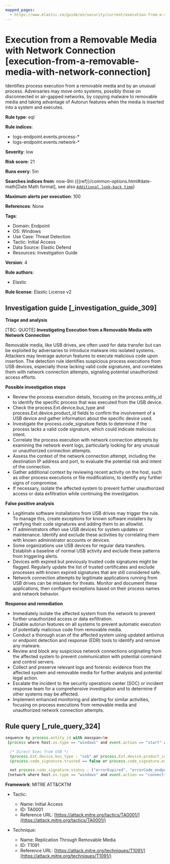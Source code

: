 ```yaml
---
mapped_pages:
  - https://www.elastic.co/guide/en/security/current/execution-from-a-removable-media-with-network-connection.html
---
```


# Execution from a Removable Media with Network Connection [execution-from-a-removable-media-with-network-connection]

Identifies process execution from a removable media and by an unusual process. Adversaries may move onto systems, possibly those on disconnected or air-gapped networks, by copying malware to removable media and taking advantage of Autorun features when the media is inserted into a system and executes.

**Rule type**: eql

**Rule indices**:

* logs-endpoint.events.process-*
* logs-endpoint.events.network-*

**Severity**: low

**Risk score**: 21

**Runs every**: 5m

**Searches indices from**: now-9m ({{ref}}/common-options.html#date-math[Date Math format], see also [`Additional look-back time`](docs-content://solutions/security/detect-and-alert/create-detection-rule.md#rule-schedule))

**Maximum alerts per execution**: 100

**References**: None

**Tags**:

* Domain: Endpoint
* OS: Windows
* Use Case: Threat Detection
* Tactic: Initial Access
* Data Source: Elastic Defend
* Resources: Investigation Guide

**Version**: 4

**Rule authors**:

* Elastic

**Rule license**: Elastic License v2

## Investigation guide [_investigation_guide_309]

**Triage and analysis**

[TBC: QUOTE]
**Investigating Execution from a Removable Media with Network Connection**

Removable media, like USB drives, are often used for data transfer but can be exploited by adversaries to introduce malware into isolated systems. Attackers may leverage autorun features to execute malicious code upon insertion. The detection rule identifies suspicious process executions from USB devices, especially those lacking valid code signatures, and correlates them with network connection attempts, signaling potential unauthorized access efforts.

**Possible investigation steps**

* Review the process execution details, focusing on the process.entity_id to identify the specific process that was executed from the USB device.
* Check the process.Ext.device.bus_type and process.Ext.device.product_id fields to confirm the involvement of a USB device and gather information about the specific device used.
* Investigate the process.code_signature fields to determine if the process lacks a valid code signature, which could indicate malicious intent.
* Correlate the process execution with network connection attempts by examining the network event logs, particularly looking for any unusual or unauthorized connection attempts.
* Assess the context of the network connection attempt, including the destination IP address and port, to evaluate the potential risk and intent of the connection.
* Gather additional context by reviewing recent activity on the host, such as other process executions or file modifications, to identify any further signs of compromise.
* If necessary, isolate the affected system to prevent further unauthorized access or data exfiltration while continuing the investigation.

**False positive analysis**

* Legitimate software installations from USB drives may trigger the rule. To manage this, create exceptions for known software installers by verifying their code signatures and adding them to an allowlist.
* IT administrators often use USB devices for system updates or maintenance. Identify and exclude these activities by correlating them with known administrator accounts or devices.
* Some organizations use USB devices for regular data transfers. Establish a baseline of normal USB activity and exclude these patterns from triggering alerts.
* Devices with expired but previously trusted code signatures might be flagged. Regularly update the list of trusted certificates and exclude processes with known expired signatures that are still considered safe.
* Network connection attempts by legitimate applications running from USB drives can be mistaken for threats. Monitor and document these applications, then configure exceptions based on their process names and network behavior.

**Response and remediation**

* Immediately isolate the affected system from the network to prevent further unauthorized access or data exfiltration.
* Disable autorun features on all systems to prevent automatic execution of potentially malicious code from removable media.
* Conduct a thorough scan of the affected system using updated antivirus or endpoint detection and response (EDR) tools to identify and remove any malware.
* Review and block any suspicious network connections originating from the affected system to prevent communication with potential command and control servers.
* Collect and preserve relevant logs and forensic evidence from the affected system and removable media for further analysis and potential legal action.
* Escalate the incident to the security operations center (SOC) or incident response team for a comprehensive investigation and to determine if other systems may be affected.
* Implement enhanced monitoring and alerting for similar activities, focusing on process executions from removable media and unauthorized network connection attempts.


## Rule query [_rule_query_324]

```js
sequence by process.entity_id with maxspan=5m
 [process where host.os.type == "windows" and event.action == "start" and

  /* Direct Exec from USB */
  (process.Ext.device.bus_type : "usb" or process.Ext.device.product_id : "USB *") and
  (process.code_signature.trusted == false or process.code_signature.exists == false) and

  not process.code_signature.status : ("errorExpired", "errorCode_endpoint*")]
 [network where host.os.type == "windows" and event.action == "connection_attempted"]
```

**Framework**: MITRE ATT&CKTM

* Tactic:

    * Name: Initial Access
    * ID: TA0001
    * Reference URL: [https://attack.mitre.org/tactics/TA0001/](https://attack.mitre.org/tactics/TA0001/)

* Technique:

    * Name: Replication Through Removable Media
    * ID: T1091
    * Reference URL: [https://attack.mitre.org/techniques/T1091/](https://attack.mitre.org/techniques/T1091/)



